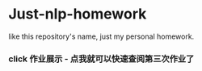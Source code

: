 # Just-nlp-homework
like this repository's name, just my personal homework.
### click 作业展示 - 点我就可以快速查阅第三次作业了 ###
